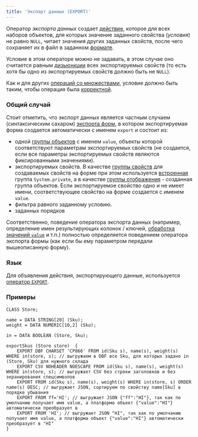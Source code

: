 ```yaml
---
title: 'Экспорт данных (EXPORT)'
---
```


Оператор *экспорта данных* создает [действие](Actions.md), которое для всех наборов объектов, для которых значение заданного свойства (*условия*) не равно `NULL`, читает значения других заданных свойств, после чего сохраняет их в файл в заданном [формате](Structured_view.md). 

Условие в этом операторе можно не задавать, в этом случае оно считается равным [дизьюнкции](Logical_operators_AND_OR_NOT_XOR_.md) всех экспортируемых свойств (то есть хотя бы одно из экспортируемых свойств должно быть не `NULL`). 

Как и для других [операций со множествами](Set_operations.md), условие должно быть таким, чтобы операция была [корректной](Set_operations.md).

### Общий случай

Стоит отметить, что экспорт данных является частным случаем (синтаксическим сахаром) [экспорта форм](In_a_structured_view_EXPORT_IMPORT_.md), в котором экспортируемая форма создается автоматически с именем `export` и состоит из:

-   одной [группы объектов](Form_structure.md) с именем `value`, объекты которой соответствуют параметрам экспортируемых свойств (не создается, если все параметры экспортируемых свойств являются фиксированными значениями).
-   экспортируемых свойств. В качестве [группы свойств](Form_structure.md#propertygroup) для создаваемых свойств на форме при этом используется [встроенная](Groups_of_properties_and_actions.md#builtin) группа `System.private`, а в качестве [группы отображения](Form_structure.md#drawgroup) - созданная группа объектов. Если экспортируемое свойство одно и не имеет имени, соответствующее свойство на форме создается с именем `value`.
-   фильтра равного заданному условию.
-   заданных порядков

Соответственно, поведение оператора экспорта данных (например, определение имен результирующих колонок / ключей, [обработка значений `value`](Structured_view.md) и т.п.) полностью определяется поведением оператора экспорта формы (как если бы ему параметром передали вышеописанную форму).

### Язык

Для объявления действия, экспортирующего данные, используется [оператор `EXPORT`](EXPORT_operator.md).

### Примеры


```lsf
CLASS Store;

name = DATA STRING[20] (Sku);
weight = DATA NUMERIC[10,2] (Sku);

in = DATA BOOLEAN (Store, Sku);

exportSkus (Store store)  {
    EXPORT DBF CHARSET 'CP866' FROM id(Sku s), name(s), weight(s) WHERE in(store, s); // выгружаем в DBF все Sku, для которых задано in (Store, Sku) для нужного склада
    EXPORT CSV NOHEADER NOESCAPE FROM id(Sku s), name(s), weight(s) WHERE in(store, s); // выгружает CSV без строки заголовков и без экранирования спецсимволов
    EXPORT FROM id(Sku s), name(s), weight(s) WHERE in(store, s) ORDER name(s) DESC; // выгружает JSON, сортируем по свойству name[Sku] в порядке убывания
    EXPORT FROM ff='HI'; // выгружает JSON {"ff":"HI"}, так как по умолчанию получает имя value, а платформа объект {"value":"HI"} автоматически преобразует в
    EXPORT FROM 'HI'; // выгружает JSON "HI", так как по умолчанию получает имя value, а платформа объект {"value":"HI"} автоматически преобразует в "HI"
}
```

  
